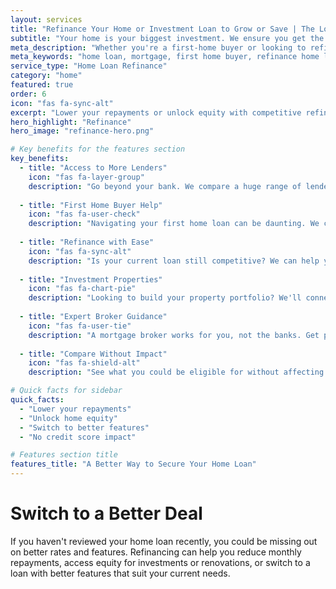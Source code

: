 ```yaml
---
layout: services
title: "Refinance Your Home or Investment Loan to Grow or Save | The Loan Phone"
subtitle: "Your home is your biggest investment. We ensure you get the right financial foundation. Compare hundreds of home loan products from major banks and specialist lenders."
meta_description: "Whether you're a first-home buyer or looking to refinance, we can help you find a competitive home loan. Compare mortgage rates without impacting your credit score."
meta_keywords: "home loan, mortgage, first home buyer, refinance home loan, mortgage broker"
service_type: "Home Loan Refinance"
category: "home"
featured: true
order: 6
icon: "fas fa-sync-alt"
excerpt: "Lower your repayments or unlock equity with competitive refinancing options from major banks and specialist lenders."
hero_highlight: "Refinance"
hero_image: "refinance-hero.png"

# Key benefits for the features section
key_benefits:
  - title: "Access to More Lenders"
    icon: "fas fa-layer-group"
    description: "Go beyond your bank. We compare a huge range of lenders, from the big four to specialist providers, to find a loan that truly fits your needs."
    
  - title: "First Home Buyer Help"
    icon: "fas fa-user-check"
    description: "Navigating your first home loan can be daunting. We connect you with brokers who can explain your options and help you access government grants."
    
  - title: "Refinance with Ease"
    icon: "fas fa-sync-alt"
    description: "Is your current loan still competitive? We can help you compare refinancing options that could lower your repayments or unlock equity."
    
  - title: "Investment Properties"
    icon: "fas fa-chart-pie"
    description: "Looking to build your property portfolio? We'll connect you with experts who understand investment loan structures and strategies."
    
  - title: "Expert Broker Guidance"
    icon: "fas fa-user-tie"
    description: "A mortgage broker works for you, not the banks. Get personalised advice and have an expert negotiate on your behalf to secure a great deal."
    
  - title: "Compare Without Impact"
    icon: "fas fa-shield-alt"
    description: "See what you could be eligible for without affecting your credit score. Our soft-check technology gives you clarity and peace of mind."

# Quick facts for sidebar
quick_facts:
  - "Lower your repayments"
  - "Unlock home equity"
  - "Switch to better features"
  - "No credit score impact"

# Features section title
features_title: "A Better Way to Secure Your Home Loan"
---
```


# Switch to a Better Deal

If you haven't reviewed your home loan recently, you could be missing out on better rates and features. Refinancing can help you reduce monthly repayments, access equity for investments or renovations, or switch to a loan with better features that suit your current needs.
